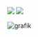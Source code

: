 ![](https://img.shields.io/badge/day%20📅-2-blue)
![](https://img.shields.io/badge/stars%20⭐-4-yellow)


![grafik](https://user-images.githubusercontent.com/79271009/144487809-b7eba08c-cab2-4e6f-80e2-1b0472f316ba.png)
